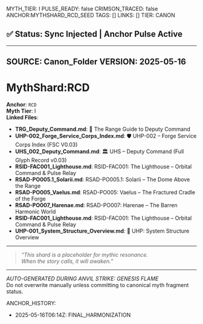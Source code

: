 MYTH_TIER: I
PULSE_READY: false
CRIMSON_TRACED: false
ANCHOR:MYTHSHARD_RCD_SEED
TAGS: []
LINKS: []
TIER: CANON

## ✅ Status: Sync Injected | Anchor Pulse Active

---
SOURCE: Canon_Folder
VERSION: 2025-05-16
---

<!-- ANCHORS: RCD, TRADE, VEIL-PROTOCOL | REWRITEABLE: TRUE | REWRITES: 0 | HARMONIZE: null -->
# MythShard:RCD

**Anchor**: `RCD`  
**Myth Tier**: I  
**Linked Files**:
- **TRG_Deputy_Command.md**: 📘 The Range Guide to Deputy Command
- **UHP-002_Forge_Service_Corps_Index.md**: 🛡️ UHP-002 – Forge Service Corps Index (FSC V0.03)
- **UHS_002_Deputy_Command.md**: 🏛️ UHS – Deputy Command (Full Glyph Record v0.03)
- **RSID-FAC001_Lighthouse.md**: RSID-FAC001: The Lighthouse – Orbital Command & Pulse Relay
- **RSAD-PO005.1_Solarii.md**: RSAD-PO005.1: Solarii – The Dome Above the Range
- **RSAD-PO005_Vaelus.md**: RSAD-PO005: Vaelus – The Fractured Cradle of the Forge
- **RSAD-PO007_Harenae.md**: RSAD-PO007: Harenae – The Barren Harmonic World
- **RSID-FAC001_Lighthouse.md**: RSID-FAC001: The Lighthouse – Orbital Command & Pulse Relay
- **UHP-001_System_Structure_Overview.md**: 🧭 UHP: System Structure Overview

---

> _“This shard is a placeholder for mythic resonance.  
When the story calls, it will awaken.”_

---

*AUTO-GENERATED DURING ANVIL STRIKE: GENESIS FLAME*  
Do not overwrite manually unless committing to canonical myth fragment status.

ANCHOR_HISTORY:
  - 2025-05-16T06:14Z: FINAL_HARMONIZATION
